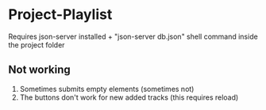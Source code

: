 ﻿# Project-Playlist
Requires json-server installed + "json-server db.json" shell command inside the project folder

## Not working
1) Sometimes submits empty elements (sometimes not)
2) The buttons don't work for new added tracks (this requires reload)
